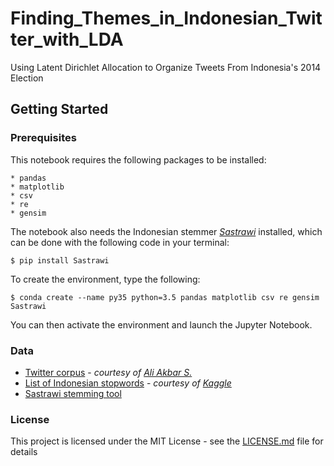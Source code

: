 # Finding_Themes_in_Indonesian_Twitter_with_LDA
Using Latent Dirichlet Allocation to Organize Tweets From Indonesia's 2014 Election

## Getting Started
### Prerequisites
This notebook requires the following packages to be installed:
```
* pandas
* matplotlib
* csv
* re
* gensim
```
The notebook also needs the Indonesian stemmer *[Sastrawi](https://github.com/sastrawi/sastrawi)* installed, which can be done with the following code in your terminal:
```
$ pip install Sastrawi
```
To create the environment, type the following:
```
$ conda create --name py35 python=3.5 pandas matplotlib csv re gensim Sastrawi
```
You can then activate the environment and launch the Jupyter Notebook.
### Data
* [Twitter corpus](https://github.com/aliakbars/bilp) - *courtesy of [Ali Akbar S.](https://github.com/aliakbars)*
* [List of Indonesian stopwords](https://www.kaggle.com/oswinrh/indonesian-stoplist)  - *courtesy of [Kaggle](https://www.kaggle.com)*
* [Sastrawi stemming tool](https://github.com/sastrawi/sastrawi)
### License
This project is licensed under the MIT License - see the [LICENSE.md](Indonesian_Twitter_LSA_and_LDA/LICENSE) file for details
